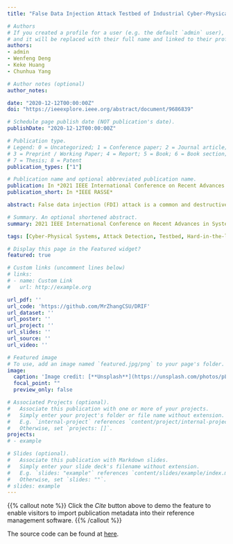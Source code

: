 ```yaml
---
title: "False Data Injection Attack Testbed of Industrial Cyber-Physical Systems of Process Industry and A Detection Application"

# Authors
# If you created a profile for a user (e.g. the default `admin` user), write the username (folder name) here 
# and it will be replaced with their full name and linked to their profile.
authors:
- admin
- Wenfeng Deng
- Keke Huang
- Chunhua Yang

# Author notes (optional)
author_notes:

date: "2020-12-12T00:00:00Z"
doi: "https://ieeexplore.ieee.org/abstract/document/9686839"

# Schedule page publish date (NOT publication's date).
publishDate: "2020-12-12T00:00:00Z"

# Publication type.
# Legend: 0 = Uncategorized; 1 = Conference paper; 2 = Journal article;
# 3 = Preprint / Working Paper; 4 = Report; 5 = Book; 6 = Book section;
# 7 = Thesis; 8 = Patent
publication_types: ["1"]

# Publication name and optional abbreviated publication name.
publication: In *2021 IEEE International Conference on Recent Advances in Systems Science and Engineering (RASSE)*
publication_short: In *IEEE RASSE*

abstract: False data injection (FDI) attack is a common and destructive attack method in Industrial Cyber-Physical Systems (ICPSs), which is mounted in the cyber layer, compromises the measurement data and interferes the physical system at last, especially in the process industry and smart grid. In response, researchers developed many detection method rely on simulation, but the real situations are not ideal simulation environment. This leads to situation in which the high-level methods cannot applied to industrial sites directly. In this paper, we design a testbed of process industry, which is a hardware-in-the-loop platform, to simulate the real industrial production and applied a FDI attack on the platform. The physical process is simulated by a host, and the cyber items are real industrial controller or engineer station. Next, we design an efficient FDI attack detection method, DRIF. Based on our proposed framework, the optimal potential features of high-dimensional industrial process data can be fully extracted, which is conducive to the stage of accurate detection. In addition, it makes our proposed method practicable in real-world scenarios where data instances in normal condition can be used for model training only. The proposed method is applied on the designed platform, and the promising case studies show our framework can achieve satisfactory detection performance, which sheds light on the industrial security to some extent.

# Summary. An optional shortened abstract.
summary: 2021 IEEE International Conference on Recent Advances in Systems Science and Engineering (RASSE)

tags: [Cyber-Physical Systems, Attack Detection, Testbed, Hard-in-the-loop Platform]

# Display this page in the Featured widget?
featured: true

# Custom links (uncomment lines below)
# links:
# - name: Custom Link
#   url: http://example.org

url_pdf: ''
url_code: 'https://github.com/MrZhangCSU/DRIF'
url_dataset: ''
url_poster: ''
url_project: ''
url_slides: ''
url_source: ''
url_video: ''

# Featured image
# To use, add an image named `featured.jpg/png` to your page's folder. 
image:
  caption: 'Image credit: [**Unsplash**](https://unsplash.com/photos/pLCdAaMFLTE)'
  focal_point: ""
  preview_only: false

# Associated Projects (optional).
#   Associate this publication with one or more of your projects.
#   Simply enter your project's folder or file name without extension.
#   E.g. `internal-project` references `content/project/internal-project/index.md`.
#   Otherwise, set `projects: []`.
projects:
# - example

# Slides (optional).
#   Associate this publication with Markdown slides.
#   Simply enter your slide deck's filename without extension.
#   E.g. `slides: "example"` references `content/slides/example/index.md`.
#   Otherwise, set `slides: ""`.
# slides: example
---
```


{{% callout note %}}
Click the *Cite* button above to demo the feature to enable visitors to import publication metadata into their reference management software.
{{% /callout %}}

The source code can be found at [here](https://github.com/MrZhangCSU/DRIF).
